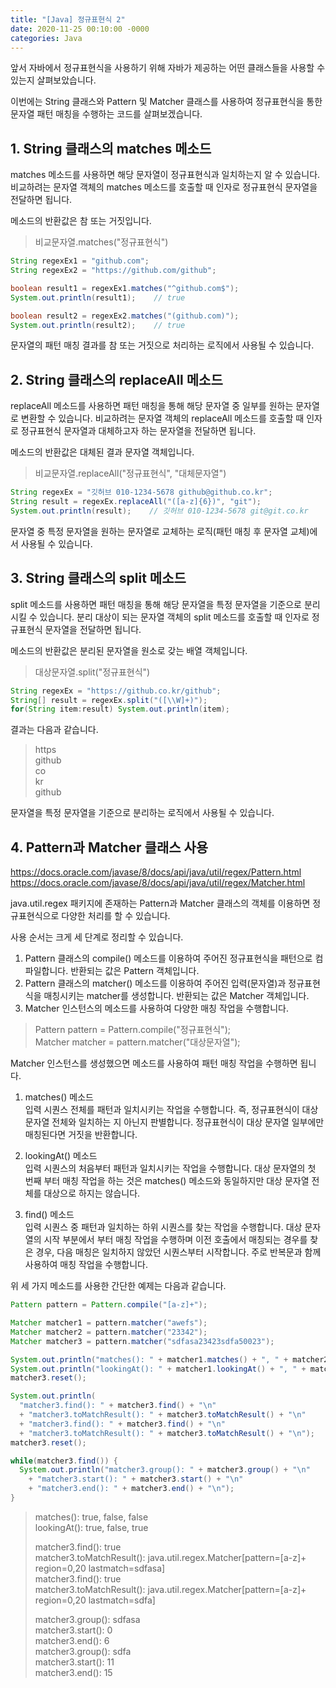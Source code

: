 ```yaml
---
title: "[Java] 정규표현식 2"
date: 2020-11-25 00:10:00 -0000
categories: Java
---
```


앞서 자바에서 정규표현식을 사용하기 위해 자바가 제공하는 어떤 클래스들을 사용할 수 있는지 살펴보았습니다.

이번에는 String 클래스와 Pattern 및 Matcher 클래스를 사용하여 정규표현식을 통한 문자열 패턴 매칭을 수행하는 코드를 살펴보겠습니다.

## 1. String 클래스의 matches 메소드

matches 메소드를 사용하면 해당 문자열이 정규표현식과 일치하는지 알 수 있습니다. 비교하려는 문자열 객체의 matches 메소드를 호출할 때 인자로 정규표현식 문자열을 전달하면 됩니다.

메소드의 반환값은 참 또는 거짓입니다.

> 비교문자열.matches("정규표현식")  

```java
String regexEx1 = "github.com";
String regexEx2 = "https://github.com/github";

boolean result1 = regexEx1.matches("^github.com$");
System.out.println(result1);    // true

boolean result2 = regexEx2.matches("(github.com)");
System.out.println(result2);    // true
```

문자열의 패턴 매칭 결과를 참 또는 거짓으로 처리하는 로직에서 사용될 수 있습니다.

## 2. String 클래스의 replaceAll 메소드

replaceAll 메소드를 사용하면 패턴 매칭을 통해 해당 문자열 중 일부를 원하는 문자열로 변환할 수 있습니다. 비교하려는 문자열 객체의 replaceAll 메소드를 호출할 때 인자로 정규표현식 문자열과 대체하고자 하는 문자열을 전달하면 됩니다.

메소드의 반환값은 대체된 결과 문자열 객체입니다.

> 비교문자열.replaceAll("정규표현식", "대체문자열")  

```java
String regexEx = "깃허브 010-1234-5678 github@github.co.kr";
String result = regexEx.replaceAll("([a-z]{6})", "git");
System.out.println(result);    // 깃허브 010-1234-5678 git@git.co.kr
```

문자열 중 특정 문자열을 원하는 문자열로 교체하는 로직(패턴 매칭 후 문자열 교체)에서 사용될 수 있습니다.

## 3. String 클래스의 split 메소드

split 메소드를 사용하면 패턴 매칭을 통해 해당 문자열을 특정 문자열을 기준으로 분리시킬 수 있습니다. 분리 대상이 되는 문자열 객체의 split 메소드를 호출할 때 인자로 정규표현식 문자열을 전달하면 됩니다.

메소드의 반환값은 분리된 문자열을 원소로 갖는 배열 객체입니다.

> 대상문자열.split("정규표현식")  

```java
String regexEx = "https://github.co.kr/github";
String[] result = regexEx.split("([\\W]+)");
for(String item:result) System.out.println(item);
```

결과는 다음과 같습니다.

>https  
>github  
>co  
>kr  
>github  

문자열을 특정 문자열을 기준으로 분리하는 로직에서 사용될 수 있습니다.

## 4. Pattern과 Matcher 클래스 사용

https://docs.oracle.com/javase/8/docs/api/java/util/regex/Pattern.html  
https://docs.oracle.com/javase/8/docs/api/java/util/regex/Matcher.html

java.util.regex 패키지에 존재하는 Pattern과 Matcher 클래스의 객체를 이용하면 정규표현식으로 다양한 처리를 할 수 있습니다.

사용 순서는 크게 세 단계로 정리할 수 있습니다.

1. Pattern 클래스의 compile() 메소드를 이용하여 주어진 정규표현식을 패턴으로 컴파일합니다. 반환되는 값은 Pattern 객체입니다.
2. Pattern 클래스의 matcher() 메소드를 이용하여 주어진 입력(문자열)과 정규표현식을 매칭시키는 matcher를 생성합니다. 반환되는 값은 Matcher 객체입니다.
3. Matcher 인스턴스의 메소드를 사용하여 다양한 매칭 작업을 수행합니다.

> Pattern pattern = Pattern.compile("정규표현식");  
> Matcher matcher = pattern.matcher("대상문자열");

Matcher 인스턴스를 생성했으면 메소드를 사용하여 패턴 매칭 작업을 수행하면 됩니다.

1. matches() 메소드  
입력 시퀀스 전체를 패턴과 일치시키는 작업을 수행합니다. 즉, 정규표현식이 대상 문자열 전체와 일치하는 지 아닌지 판별합니다. 정규표현식이 대상 문자열 일부에만 매칭된다면 거짓을 반환합니다.

2. lookingAt() 메소드  
입력 시퀀스의 처음부터 패턴과 일치시키는 작업을 수행합니다. 대상 문자열의 첫 번째 부터 매칭 작업을 하는 것은 matches() 메소드와 동일하지만 대상 문자열 전체를 대상으로 하지는 않습니다.

3. find() 메소드  
입력 시퀀스 중 패턴과 일치하는 하위 시퀀스를 찾는 작업을 수행합니다. 대상 문자열의 시작 부분에서 부터 매칭 작업을 수행하며 이전 호출에서 매칭되는 경우를 찾은 경우, 다음 매칭은 일치하지 않았던 시퀀스부터 시작합니다. 주로 반복문과 함께 사용하여 매칭 작업을 수행합니다.

위 세 가지 메소드를 사용한 간단한 예제는 다음과 같습니다.

```java
Pattern pattern = Pattern.compile("[a-z]+"); 

Matcher matcher1 = pattern.matcher("awefs");
Matcher matcher2 = pattern.matcher("23342");
Matcher matcher3 = pattern.matcher("sdfasa23423sdfa50023");

System.out.println("matches(): " + matcher1.matches() + ", " + matcher2.matches() + ", " + matcher3.matches());
System.out.println("lookingAt(): " + matcher1.lookingAt() + ", " + matcher2.lookingAt() + ", " + matcher3.lookingAt() + "\n");
matcher3.reset();

System.out.println(
  "matcher3.find(): " + matcher3.find() + "\n"
  + "matcher3.toMatchResult(): " + matcher3.toMatchResult() + "\n"
  + "matcher3.find(): " + matcher3.find() + "\n"
  + "matcher3.toMatchResult(): " + matcher3.toMatchResult() + "\n");
matcher3.reset();

while(matcher3.find()) {
  System.out.println("matcher3.group(): " + matcher3.group() + "\n"
    + "matcher3.start(): " + matcher3.start() + "\n"
    + "matcher3.end(): " + matcher3.end() + "\n");
}
```

> matches(): true, false, false  
lookingAt(): true, false, true
>
> matcher3.find(): true  
matcher3.toMatchResult(): java.util.regex.Matcher[pattern=[a-z]+ region=0,20 lastmatch=sdfasa]  
matcher3.find(): true  
matcher3.toMatchResult(): java.util.regex.Matcher[pattern=[a-z]+ region=0,20 lastmatch=sdfa]
>  
> matcher3.group(): sdfasa  
matcher3.start(): 0  
matcher3.end(): 6  
matcher3.group(): sdfa  
matcher3.start(): 11  
matcher3.end(): 15  
